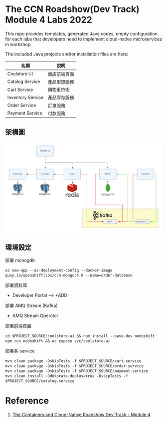 # The CCN Roadshow(Dev Track) Module 4 Labs 2022

This repo provides templates, generated Java codes, empty configuration for each labs that developers need to implement cloud-native microservices in workshop. 

The included Java projects and/or installation files are here:

| 名稱 | 說明 |
| --- | --- |
| Coolstore UI | 商店前端頁面 |
| Catalog Service | 產品型錄服務 |
| Cart Service | 購物車符術 |
| Inventory Service | 產品庫存服務 | 
| Order Service | 訂單服務 |
| Payment Service | 付款服務 |

## 架構圖
![](https://github.com/CCChou/ccn-workshop/blob/main/docs/01_architect.png)

## 環境設定

部署 monogdb
```
oc new-app --as-deployment-config --docker-image quay.io/openshiftlabs/ccn-mongo:4.0 --name=order-database
```

部署資料庫
- Developer Portal --> +ADD 

部署 AMQ Stream (Kafka)
- AMQ Stream Operator

部署前端頁面
```
cd $PROJECT_SOURCE/coolstore-ui && npm install --save-dev nodeshift
npm run nodeshift && oc expose svc/coolstore-ui
```

部署各 service
```
mvn clean package -DskipTests -f $PROJECT_SOURCE/cart-service
mvn clean package -DskipTests -f $PROJECT_SOURCE/order-service
mvn clean package -DskipTests -f $PROJECT_SOURCE/payment-service
mvn clean install -Ddekorate.deploy=true -DskipTests -f $PROJECT_SOURCE/catalog-service
```

# Reference
1. [The Containers and Cloud-Native Roadshow Dev Track - Module 4](http://guides-m4-labs-infra.6923.rh-us-east-1.openshiftapps.com/workshop/cloudnative/lab/workshop-environment)